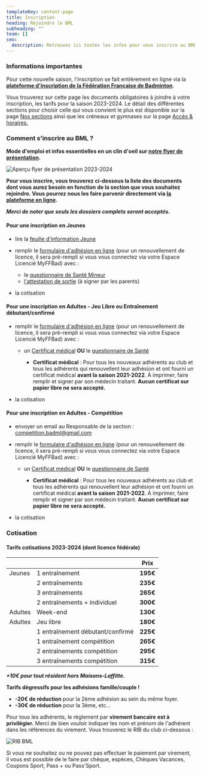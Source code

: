 ```yaml
---
templateKey: content-page
title: Inscription
heading: Rejoindre le BML
subheading: ""
team: []
seo:
  description: Retrouvez ici toutes les infos pour vous inscrire au BML.
---
```

### Informations importantes

Pour cette nouvelle saison, l'inscription se fait entièrement en ligne via la **[plateforme d'inscription de la Fédération Française de Badminton](target_blank:https://adherer.myffbad.fr/bml78)**.

Vous trouverez sur cette page les documents obligatoires à joindre à votre inscription, les tarifs pour la saison 2023-2024. Le détail des différentes sections pour choisir celle qui vous convient le plus est disponible sur la page [Nos sections](https://badml.com/infos-pratiques/sections) ainsi que les créneaux et gymnases sur la page [Accès & horaires.](https://badml.com/infos-pratiques/acces-horaires)

### Comment s'inscrire au BML ?

**Mode d'emploi et infos essentielles en un clin d'oeil sur [notre flyer de présentation](target_blank:/assets/v2-flyer_bml-23-24.pdf).**

![Aperçu flyer de présentation 2023-2024](/assets/flyer-2023-2024-preview.png "Aperçu flyer de présentation 2023-2024")

**Pour vous inscrire, vous trouverez ci-dessous la liste des documents dont vous aurez besoin en fonction de la section que vous souhaitez rejoindre. Vous pourrez nous les faire parvenir directement via [la plateforme en ligne](target_blank:https://adherer.myffbad.fr/bml78).**

***Merci de noter que seuls les dossiers complets seront acceptés.***

#### Pour une inscription en Jeunes

* lire la [feuille d'information Jeune](target_blank:/assets/information_jeune.pdf)
* remplir le [formulaire d'adhésion en ligne](target_blank:https://adherer.myffbad.fr/bml78) (pour un renouvellement de licence, il sera pré-rempli si vous vous connectez via votre Espace Licencié MyFFBad) avec :

  * le [questionnaire de Santé Mineur](target_blank:/assets/ffbad_-_mineurs_questionnaire_sante.pdf)
  * [l'attestation de sortie](target_blank:/assets/sortie-seances-jeunes.pdf) (à signer par les parents)
* la cotisation

#### Pour une inscription en Adultes - Jeu Libre ou Entraînement débutant/confirmé

* remplir le [formulaire d'adhésion en ligne](target_blank:https://adherer.myffbad.fr/bml78) (pour un renouvellement de licence, il sera pré-rempli si vous vous connectez via votre Espace Licencié MyFFBad) avec :

  * un [Certificat médical](target_blank:/assets/2023_certificat_ffbad_medical.pdf) **OU** le [questionnaire de Santé](target_blank:/assets/ffbad_-_adultes_questionnaire_sante_1.pdf)

    * **Certificat médical** : Pour tous les nouveaux adhérents au club et tous les adhérents qui renouvellent leur adhésion et ont fourni un certificat médical **avant la saison 2021-2022**. À imprimer, faire remplir et signer par son médecin traitant. **Aucun certificat sur papier libre ne sera accepté.**
* la cotisation

#### Pour une inscription en Adultes - Compétition

* envoyer un email au Responsable de la section : [competition.badml@gmail.com](mailto:competition.badml@gmail.com)
* remplir le [formulaire d'adhésion en ligne](target_blank:https://adherer.myffbad.fr/bml78) (pour un renouvellement de licence, il sera pré-rempli si vous vous connectez via votre Espace Licencié MyFFBad) avec :

  * un [Certificat médical](target_blank:/assets/2023_certificat_ffbad_medical.pdf) **OU** le [questionnaire de Santé](target_blank:/assets/ffbad_-_adultes_questionnaire_sante_1.pdf)

    * **Certificat médical** : Pour tous les nouveaux adhérents au club et tous les adhérents qui renouvellent leur adhésion et ont fourni un certificat médical **avant la saison 2021-2022**. À imprimer, faire remplir et signer par son médecin traitant. **Aucun certificat sur papier libre ne sera accepté.**
* la cotisation

### Cotisation

#### Tarifs cotisations 2023-2024 (dont licence fédérale)

|         |                                  | Prix     |
| ------- | -------------------------------- | -------- |
| Jeunes  | 1 entraînement                   | **195€** |
|         | 2 entraînements                  | **235€** |
|         | 3 entraînements                  | **265€** |
|         | 2 entraînements + individuel     | **300€** |
| Adultes | Week-end                         | **130€** |
| Adultes | Jeu libre                        | **180€** |
|         | 1 entraînement débutant/confirmé | **225€** |
|         | 1 entraînement compétition       | **265€** |
|         | 2 entraînements compétition      | **295€** |
|         | 3 entraînements compétition      | **315€** |

***+10€ pour tout résident hors Maisons-Laffitte.***

**Tarifs dégressifs pour les adhésions famille/couple !**

* **\-20€ de réduction** pour la 2ème adhésion au sein du même foyer.
* **\-30€ de réduction** pour la 3ème, etc...

Pour tous les adhérents, le règlement par **virement bancaire** **est à privilégier.** Merci de bien vouloir indiquer les nom et prénom de l'adhérent dans les références du virement. Vous trouverez le RIB du club ci-dessous :

![RIB BML](/assets/rib_bml.png "RIB BML")

Si vous ne souhaitez ou ne pouvez pas effectuer le paiement par virement, il vous est possible de le faire par chèque, espèces, Chèques Vacances, Coupons Sport, Pass + ou Pass'Sport.